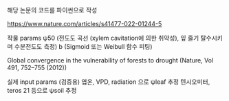해당 논문의 코드를 파이썬으로 작성

https://www.nature.com/articles/s41477-022-01244-5

작물 params
ψ50 (전도도 곡선 (xylem cavitation에 의한 취약성), 잎 줄기 탈수시키며 수분전도도 측정)
b (Sigmoid 또는 Weibull 함수 피팅)

Global convergence in the vulnerability of forests to drought (Nature, Vol 491, 752–755 (2012))

실제 input params (검증용)
엽온, VPD, radiation 으로 ψleaf 추정
텐시오미터, teros 21 등으로 ψsoil 추정


